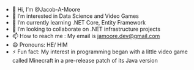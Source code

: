 - 👋 Hi, I’m @Jacob-A-Moore
- 👀 I’m interested in Data Science and Video Games
- 🌱 I’m currently learning .NET Core, Entity Framework
- 💞️ I’m looking to collaborate on .NET infrastructure projects
- 📫 How to reach me : My email is jamoore.dev@gmail.com
- 😄 Pronouns: HE/ HIM
- ⚡ Fun fact: My interest in programming began with a little video game called Minecraft in a pre-release patch of its Java version

<!---
Jacob-A-Moore/Jacob-A-Moore is a ✨ special ✨ repository because its `README.md` (this file) appears on your GitHub profile.
You can click the Preview link to take a look at your changes.
--->
